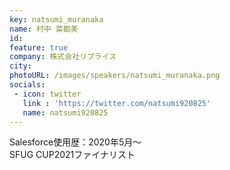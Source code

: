```yaml
---
key: natsumi_muranaka
name: 村中 菜都美
id: 
feature: true
company: 株式会社リプライス
city: 
photoURL: /images/speakers/natsumi_muranaka.png
socials:
 - icon: twitter
   link : 'https://twitter.com/natsumi920825'
   name: natsumi920825
---
```

Salesforce使用歴：2020年5月～ <br>
SFUG CUP2021ファイナリスト
